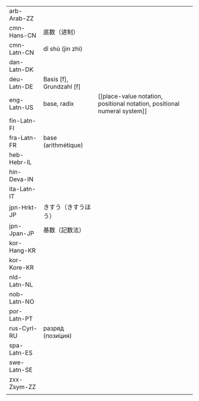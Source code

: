 | | | |
|-|-|-|
| arb-Arab-ZZ |  |  |
| cmn-Hans-CN | 底数（进制） |  |
| cmn-Latn-CN | dǐ shù (jìn zhì) |  |
| dan-Latn-DK |  |  |
| deu-Latn-DE | Basis [f], Grundzahl [f] |  |
| eng-Latn-US | base, radix | [[place-value notation, positional notation, positional numeral system]] |
| fin-Latn-FI |  |  |
| fra-Latn-FR | base (arithmétique) |  |
| heb-Hebr-IL |  |  |
| hin-Deva-IN |  |  |
| ita-Latn-IT |  |  |
| jpn-Hrkt-JP | きすう（きすうほう） |  |
| jpn-Jpan-JP | 基数（記数法） |  |
| kor-Hang-KR |  |  |
| kor-Kore-KR |  |  |
| nld-Latn-NL |  |  |
| nob-Latn-NO |  |  |
| por-Latn-PT |  |  |
| rus-Cyrl-RU | разря́д (пози́ция) |  |
| spa-Latn-ES |  |  |
| swe-Latn-SE |  |  |
| zxx-Zsym-ZZ |  |  |
|  |  |  |